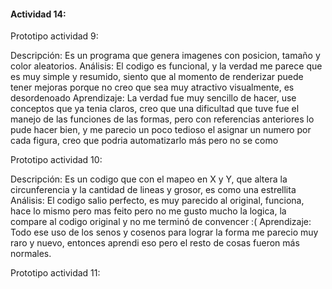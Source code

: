 #### Actividad 14:

Prototipo actividad 9: 

Descripción: Es un programa que genera imagenes con posicion, tamaño y color aleatorios.
Análisis: El codigo es funcional, y la verdad me parece que es muy simple y resumido, siento que al momento
de renderizar puede tener mejoras porque no creo que sea muy atractivo visualmente, es desordenoado
Aprendizaje: La verdad fue muy sencillo de hacer, use conceptos que ya tenia claros, creo que una dificultad que tuve fue el manejo de las funciones de las formas, pero con referencias anteriores lo pude hacer bien, y me parecio un poco tedioso el asignar un numero por cada figura, creo que podria automatizarlo más pero no se como


Prototipo actividad 10: 

Descripción: Es un codigo que con el mapeo en X y Y, que altera la circunferencia y la cantidad de lineas y grosor, es como una estrellita
Análisis: El codigo salio perfecto, es muy parecido al original, funciona, hace lo mismo pero mas feito pero no me gusto mucho la logica, la compare al codigo original y no me terminó de convencer :(
Aprendizaje: Todo ese uso de los senos y cosenos para lograr la forma me parecio muy raro y nuevo, entonces aprendi eso pero el resto de cosas fueron más normales.

Prototipo actividad 11:


